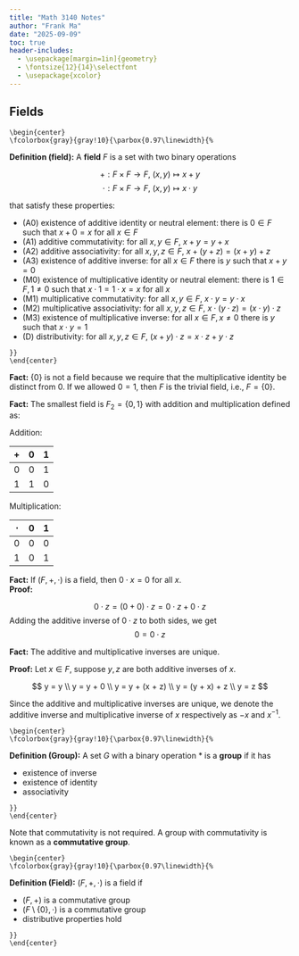 ```yaml
---
title: "Math 3140 Notes"
author: "Frank Ma"
date: "2025-09-09"
toc: true
header-includes:
  - \usepackage[margin=1in]{geometry}
  - \fontsize{12}{14}\selectfont
  - \usepackage{xcolor}
---
```


<!-- # Class 1 -->

## Fields

```{=latex}
\begin{center}
\fcolorbox{gray}{gray!10}{\parbox{0.97\linewidth}{%
```
**Definition (field):** A **field** $F$ is a set with two binary operations

$$
+: F \times F \to F,\ (x, y) \mapsto x + y
$$
$$
\cdot: F \times F \to F,\ (x, y) \mapsto x \cdot y
$$

that satisfy these properties:

- (A0) existence of additive identity or neutral element: there is $0 \in F$ such that $x + 0 = x$ for all $x \in F$
- (A1) additive commutativity: for all $x, y \in F$, $x + y = y + x$
- (A2) additive associativity: for all $x, y, z \in F$, $x + (y + z) = (x + y) + z$
- (A3) existence of additive inverse: for all $x \in F$ there is $y$ such that $x + y = 0$
- (M0) existence of multiplicative identity or neutral element: there is $1 \in F, 1 \neq 0$ such that $x \cdot 1 = 1 \cdot x = x$ for all $x$
- (M1) multiplicative commutativity: for all $x, y \in F$, $x \cdot y = y \cdot x$
- (M2) multiplicative associativity: for all $x, y, z \in F$, $x \cdot (y \cdot z) = (x \cdot y) \cdot z$
- (M3) existence of multiplicative inverse: for all $x \in F, x \neq 0$ there is $y$ such that $x \cdot y = 1$
- (D) distributivity: for all $x, y, z \in F$, $(x + y) \cdot z = x \cdot z + y \cdot z$
```{=latex}
}}
\end{center}
```

**Fact:** $\{ 0 \}$ is not a field because we require that the multiplicative identity be distinct from 0. If we allowed $0 = 1$, then $F$ is the trivial field, i.e., $F = \{ 0 \}$.

**Fact:** The smallest field is $F_2 = \{ 0, 1 \}$ with addition and multiplication defined as:

Addition:

| $+$ | 0 | 1 |
|-----|---|---|
| 0   | 0 | 1 |
| 1   | 1 | 0 |

Multiplication:

| $\cdot$ | 0 | 1 |
|---------|---|---|
| 0       | 0 | 0 |
| 1       | 0 | 1 |

**Fact:** If $(F, +, \cdot)$ is a field, then $0 \cdot x = 0$ for all $x$.  
**Proof:**

$$
0 \cdot z = (0 + 0) \cdot z = 0 \cdot z + 0 \cdot z
$$
Adding the additive inverse of $0 \cdot z$ to both sides, we get
$$
0 = 0 \cdot z
$$

**Fact:** The additive and multiplicative inverses are unique.

**Proof:** Let $x \in F$, suppose $y, z$ are both additive inverses of $x$.

$$
y = y \\
y = y + 0 \\
y = y + (x + z) \\
y = (y + x) + z \\
y = z
$$

Since the additive and multiplicative inverses are unique, we denote the additive inverse and multiplicative inverse of $x$ respectively as $-x$ and $x^{-1}$.

```{=latex}
\begin{center}
\fcolorbox{gray}{gray!10}{\parbox{0.97\linewidth}{%
```

**Definition (Group):**  A set $G$ with a binary operation $*$ is a **group** if it has

- existence of inverse
- existence of identity
- associativity

```{=latex}
}}
\end{center}
```

Note that commutativity is not required. A group with commutativity is known as a **commutative group**.

```{=latex}
\begin{center}
\fcolorbox{gray}{gray!10}{\parbox{0.97\linewidth}{%
```
**Definition (Field):** $(F, +, \cdot)$ is a field if

- $(F, +)$ is a commutative group
- $(F \setminus \{ 0 \}, \cdot )$ is a commutative group
- distributive properties hold
```{=latex}
}}
\end{center}
```








